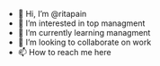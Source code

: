 - 👋 Hi, I’m @ritapain
- 👀 I’m interested in top managment
- 🌱 I’m currently learning managment
- 💞️ I’m looking to collaborate on work
- 📫 How to reach me here

<!---
ritapain/ritapain is a ✨ special ✨ repository because its `README.md` (this file) appears on your GitHub profile.
You can click the Preview link to take a look at your changes.
--->
